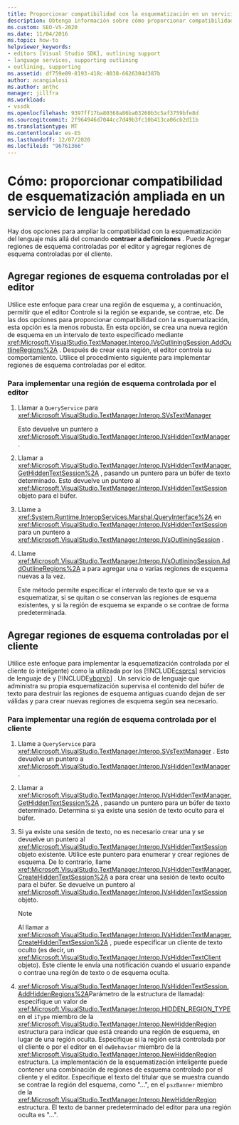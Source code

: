 ```yaml
---
title: Proporcionar compatibilidad con la esquematización en un servicio de lenguaje | Microsoft Docs
description: Obtenga información sobre cómo proporcionar compatibilidad de esquematización ampliada en un servicio de lenguaje heredado mediante la adición de regiones de esquema controladas por el editor y regiones de esquema controladas por el cliente.
ms.custom: SEO-VS-2020
ms.date: 11/04/2016
ms.topic: how-to
helpviewer_keywords:
- editors [Visual Studio SDK], outlining support
- language services, supporting outlining
- outlining, supporting
ms.assetid: df759e89-8193-418c-8038-6626304d387b
author: acangialosi
ms.author: anthc
manager: jillfra
ms.workload:
- vssdk
ms.openlocfilehash: 9397ff17ba80368a86ba03260b3c5af3759bfe8d
ms.sourcegitcommit: 2f964946d7044cc7d49b3fc10b413ca06cb2d11b
ms.translationtype: MT
ms.contentlocale: es-ES
ms.lasthandoff: 12/07/2020
ms.locfileid: "96761366"
---
```

# <a name="how-to-provide-expanded-outlining-support-in-a-legacy-language-service"></a>Cómo: proporcionar compatibilidad de esquematización ampliada en un servicio de lenguaje heredado
Hay dos opciones para ampliar la compatibilidad con la esquematización del lenguaje más allá del comando **contraer a definiciones** . Puede Agregar regiones de esquema controladas por el editor y agregar regiones de esquema controladas por el cliente.

## <a name="adding-editor-controlled-outline-regions"></a>Agregar regiones de esquema controladas por el editor
 Utilice este enfoque para crear una región de esquema y, a continuación, permitir que el editor Controle si la región se expande, se contrae, etc. De las dos opciones para proporcionar compatibilidad con la esquematización, esta opción es la menos robusta. En esta opción, se crea una nueva región de esquema en un intervalo de texto especificado mediante <xref:Microsoft.VisualStudio.TextManager.Interop.IVsOutliningSession.AddOutlineRegions%2A> . Después de crear esta región, el editor controla su comportamiento. Utilice el procedimiento siguiente para implementar regiones de esquema controladas por el editor.

### <a name="to-implement-an-editor-controlled-outline-region"></a>Para implementar una región de esquema controlada por el editor

1. Llamar a `QueryService` para <xref:Microsoft.VisualStudio.TextManager.Interop.SVsTextManager>

     Esto devuelve un puntero a <xref:Microsoft.VisualStudio.TextManager.Interop.IVsHiddenTextManager> .

2. Llamar a <xref:Microsoft.VisualStudio.TextManager.Interop.IVsHiddenTextManager.GetHiddenTextSession%2A> , pasando un puntero para un búfer de texto determinado. Esto devuelve un puntero al <xref:Microsoft.VisualStudio.TextManager.Interop.IVsHiddenTextSession> objeto para el búfer.

3. Llame a <xref:System.Runtime.InteropServices.Marshal.QueryInterface%2A> en <xref:Microsoft.VisualStudio.TextManager.Interop.IVsHiddenTextSession> para un puntero a <xref:Microsoft.VisualStudio.TextManager.Interop.IVsOutliningSession> .

4. Llame <xref:Microsoft.VisualStudio.TextManager.Interop.IVsOutliningSession.AddOutlineRegions%2A> a para agregar una o varias regiones de esquema nuevas a la vez.

     Este método permite especificar el intervalo de texto que se va a esquematizar, si se quitan o se conservan las regiones de esquema existentes, y si la región de esquema se expande o se contrae de forma predeterminada.

## <a name="add-client-controlled-outline-regions"></a>Agregar regiones de esquema controladas por el cliente
 Utilice este enfoque para implementar la esquematización controlada por el cliente (o inteligente) como la utilizada por los [!INCLUDE[csprcs](../../data-tools/includes/csprcs_md.md)] servicios de lenguaje de y [!INCLUDE[vbprvb](../../code-quality/includes/vbprvb_md.md)] . Un servicio de lenguaje que administra su propia esquematización supervisa el contenido del búfer de texto para destruir las regiones de esquema antiguas cuando dejan de ser válidas y para crear nuevas regiones de esquema según sea necesario.

### <a name="to-implement-a-client-controlled-outline-region"></a>Para implementar una región de esquema controlada por el cliente

1. Llame a `QueryService` para <xref:Microsoft.VisualStudio.TextManager.Interop.SVsTextManager> . Esto devuelve un puntero a <xref:Microsoft.VisualStudio.TextManager.Interop.IVsHiddenTextManager> .

2. Llamar a <xref:Microsoft.VisualStudio.TextManager.Interop.IVsHiddenTextManager.GetHiddenTextSession%2A> , pasando un puntero para un búfer de texto determinado. Determina si ya existe una sesión de texto oculto para el búfer.

3. Si ya existe una sesión de texto, no es necesario crear una y se devuelve un puntero al <xref:Microsoft.VisualStudio.TextManager.Interop.IVsHiddenTextSession> objeto existente. Utilice este puntero para enumerar y crear regiones de esquema. De lo contrario, llame <xref:Microsoft.VisualStudio.TextManager.Interop.IVsHiddenTextManager.CreateHiddenTextSession%2A> a para crear una sesión de texto oculto para el búfer. Se devuelve un puntero al <xref:Microsoft.VisualStudio.TextManager.Interop.IVsHiddenTextSession> objeto.

    > [!NOTE]
    > Al llamar a <xref:Microsoft.VisualStudio.TextManager.Interop.IVsHiddenTextManager.CreateHiddenTextSession%2A> , puede especificar un cliente de texto oculto (es decir, un <xref:Microsoft.VisualStudio.TextManager.Interop.IVsHiddenTextClient> objeto). Este cliente le envía una notificación cuando el usuario expande o contrae una región de texto o de esquema oculta.

4. <xref:Microsoft.VisualStudio.TextManager.Interop.IVsHiddenTextSession.AddHiddenRegions%2A>Parámetro de la estructura de llamada): especifique un valor de <xref:Microsoft.VisualStudio.TextManager.Interop.HIDDEN_REGION_TYPE> en el `iType` miembro de la <xref:Microsoft.VisualStudio.TextManager.Interop.NewHiddenRegion> estructura para indicar que está creando una región de esquema, en lugar de una región oculta. Especifique si la región está controlada por el cliente o por el editor en el `dwBehavior` miembro de la <xref:Microsoft.VisualStudio.TextManager.Interop.NewHiddenRegion> estructura. La implementación de la esquematización inteligente puede contener una combinación de regiones de esquema controlado por el cliente y el editor. Especifique el texto del titular que se muestra cuando se contrae la región del esquema, como "...", en el `pszBanner` miembro de la <xref:Microsoft.VisualStudio.TextManager.Interop.NewHiddenRegion> estructura. El texto de banner predeterminado del editor para una región oculta es "...".

